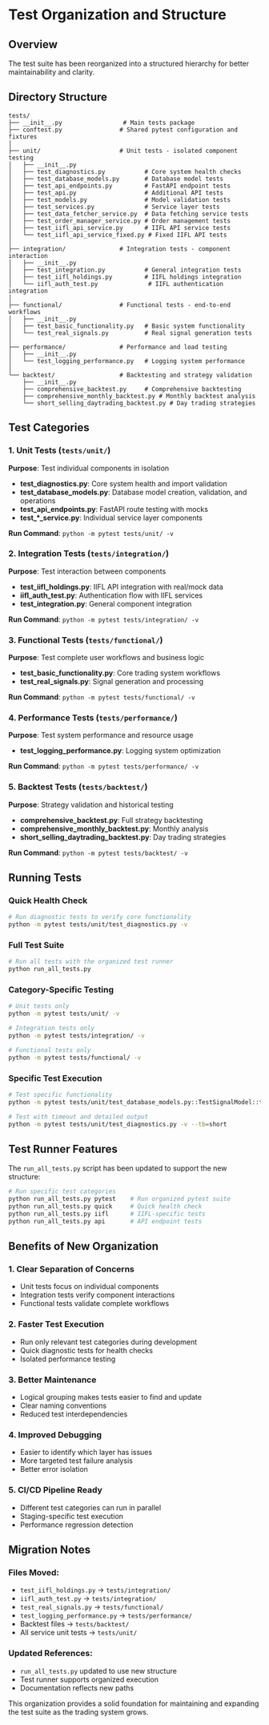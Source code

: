 # Test Organization and Structure

## Overview
The test suite has been reorganized into a structured hierarchy for better maintainability and clarity.

## Directory Structure

```
tests/
├── __init__.py                 # Main tests package
├── conftest.py                # Shared pytest configuration and fixtures
│
├── unit/                      # Unit tests - isolated component testing
│   ├── __init__.py
│   ├── test_diagnostics.py           # Core system health checks
│   ├── test_database_models.py       # Database model tests
│   ├── test_api_endpoints.py         # FastAPI endpoint tests
│   ├── test_api.py                   # Additional API tests
│   ├── test_models.py                # Model validation tests
│   ├── test_services.py              # Service layer tests
│   ├── test_data_fetcher_service.py  # Data fetching service tests
│   ├── test_order_manager_service.py # Order management tests
│   ├── test_iifl_api_service.py      # IIFL API service tests
│   └── test_iifl_api_service_fixed.py # Fixed IIFL API tests
│
├── integration/               # Integration tests - component interaction
│   ├── __init__.py
│   ├── test_integration.py           # General integration tests
│   ├── test_iifl_holdings.py         # IIFL holdings integration
│   └── iifl_auth_test.py              # IIFL authentication integration
│
├── functional/                # Functional tests - end-to-end workflows
│   ├── __init__.py
│   ├── test_basic_functionality.py   # Basic system functionality
│   └── test_real_signals.py          # Real signal generation tests
│
├── performance/               # Performance and load testing
│   ├── __init__.py
│   └── test_logging_performance.py   # Logging system performance
│
└── backtest/                  # Backtesting and strategy validation
    ├── __init__.py
    ├── comprehensive_backtest.py     # Comprehensive backtesting
    ├── comprehensive_monthly_backtest.py # Monthly backtest analysis
    └── short_selling_daytrading_backtest.py # Day trading strategies
```

## Test Categories

### 1. Unit Tests (`tests/unit/`)
**Purpose**: Test individual components in isolation
- **test_diagnostics.py**: Core system health and import validation
- **test_database_models.py**: Database model creation, validation, and operations
- **test_api_endpoints.py**: FastAPI route testing with mocks
- **test_*_service.py**: Individual service layer components

**Run Command**: `python -m pytest tests/unit/ -v`

### 2. Integration Tests (`tests/integration/`)
**Purpose**: Test interaction between components
- **test_iifl_holdings.py**: IIFL API integration with real/mock data
- **iifl_auth_test.py**: Authentication flow with IIFL services
- **test_integration.py**: General component integration

**Run Command**: `python -m pytest tests/integration/ -v`

### 3. Functional Tests (`tests/functional/`)
**Purpose**: Test complete user workflows and business logic
- **test_basic_functionality.py**: Core trading system workflows
- **test_real_signals.py**: Signal generation and processing

**Run Command**: `python -m pytest tests/functional/ -v`

### 4. Performance Tests (`tests/performance/`)
**Purpose**: Test system performance and resource usage
- **test_logging_performance.py**: Logging system optimization

**Run Command**: `python -m pytest tests/performance/ -v`

### 5. Backtest Tests (`tests/backtest/`)
**Purpose**: Strategy validation and historical testing
- **comprehensive_backtest.py**: Full strategy backtesting
- **comprehensive_monthly_backtest.py**: Monthly analysis
- **short_selling_daytrading_backtest.py**: Day trading strategies

**Run Command**: `python -m pytest tests/backtest/ -v`

## Running Tests

### Quick Health Check
```bash
# Run diagnostic tests to verify core functionality
python -m pytest tests/unit/test_diagnostics.py -v
```

### Full Test Suite
```bash
# Run all tests with the organized test runner
python run_all_tests.py
```

### Category-Specific Testing
```bash
# Unit tests only
python -m pytest tests/unit/ -v

# Integration tests only
python -m pytest tests/integration/ -v

# Functional tests only
python -m pytest tests/functional/ -v
```

### Specific Test Execution
```bash
# Test specific functionality
python -m pytest tests/unit/test_database_models.py::TestSignalModel::test_signal_creation -v

# Test with timeout and detailed output
python -m pytest tests/unit/test_diagnostics.py -v --tb=short
```

## Test Runner Features

The `run_all_tests.py` script has been updated to support the new structure:

```bash
# Run specific test categories
python run_all_tests.py pytest    # Run organized pytest suite
python run_all_tests.py quick     # Quick health check
python run_all_tests.py iifl      # IIFL-specific tests
python run_all_tests.py api       # API endpoint tests
```

## Benefits of New Organization

### 1. **Clear Separation of Concerns**
- Unit tests focus on individual components
- Integration tests verify component interactions
- Functional tests validate complete workflows

### 2. **Faster Test Execution**
- Run only relevant test categories during development
- Quick diagnostic tests for health checks
- Isolated performance testing

### 3. **Better Maintenance**
- Logical grouping makes tests easier to find and update
- Clear naming conventions
- Reduced test interdependencies

### 4. **Improved Debugging**
- Easier to identify which layer has issues
- More targeted test failure analysis
- Better error isolation

### 5. **CI/CD Pipeline Ready**
- Different test categories can run in parallel
- Staging-specific test execution
- Performance regression detection

## Migration Notes

### Files Moved:
- `test_iifl_holdings.py` → `tests/integration/`
- `iifl_auth_test.py` → `tests/integration/`
- `test_real_signals.py` → `tests/functional/`
- `test_logging_performance.py` → `tests/performance/`
- Backtest files → `tests/backtest/`
- All service unit tests → `tests/unit/`

### Updated References:
- `run_all_tests.py` updated to use new structure
- Test runner supports organized execution
- Documentation reflects new paths

This organization provides a solid foundation for maintaining and expanding the test suite as the trading system grows.
